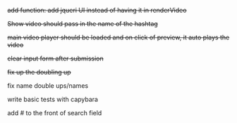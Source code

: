 ~~add function: add jqueri UI instead of having it in renderVideo~~

~~Show video should pass in the name of the hashtag~~

~~main video player should be loaded and on click of preview, it auto plays the video~~

~~clear input form after submission~~

~~fix up the doubling up~~

fix name double ups/names

write basic tests with capybara

add # to the front of search field